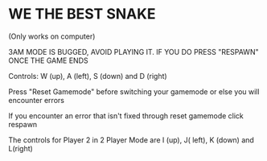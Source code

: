 # WE THE BEST SNAKE
(Only works on computer)

3AM MODE IS BUGGED, AVOID PLAYING IT. IF YOU DO PRESS "RESPAWN" ONCE THE GAME ENDS

Controls: W (up), A (left), S (down) and D (right)

Press "Reset Gamemode" before switching your gamemode or else you will encounter errors

If you encounter an error that isn't fixed through reset gamemode click respawn

The controls for Player 2 in 2 Player Mode are I (up), J( left), K (down) and L(right)

